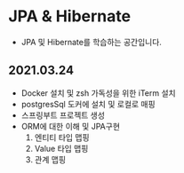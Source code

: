 # JPA & Hibernate
- JPA 및 Hibernate를 학습하는 공간입니다. 

## 2021.03.24

- Docker 설치 및 zsh 가독성을 위한 iTerm 설치
- postgresSql 도커에 설치 및 로컬로 매핑
- 스프링부트 프로젝트 생성
- ORM에 대한 이해 및 JPA구현
    1. 엔티티 타입 맵핑
    2. Value 타입 맵핑
    3. 관계 맵핑